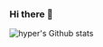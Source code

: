 ### Hi there 👋
  
![hyper's Github stats](https://github-readme-stats.vercel.app/api?username=hyper-ub&show_icons=true&theme=dracula)
